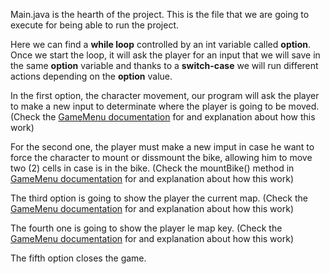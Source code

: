 Main.java is the hearth of the project. This is the file that we are going to execute for being able to run the project.

Here we can find a **while loop** controlled by an int variable called **option**. Once we start the loop, it will ask the player for an input that we will 
save in the same **option** variable and thanks to a **switch-case** we will run different actions depending on the **option** value.

In the first option, the character movement, our program will ask the player to make a new input to determinate where the player is going to be moved.
(Check the [GameMenu documentation](../docs/GameMenu.md) for and explanation about how this work)

For the second one, the player must make a new imput in case he want to force the character to mount or dissmount the bike, allowing him to 
move two (2) cells in case is in the bike. (Check the mountBike() method in [GameMenu documentation](../docs/GameMenu.md) for and explanation about how this work)

The third option is going to show the player the current map. (Check the [GameMenu documentation](../docs/GameMenu.md) for and explanation about how this work)

The fourth one is going to show the player le map key. (Check the [GameMenu documentation](../docs/GameMenu.md) for and explanation about how this work)

The fifth option closes the game.